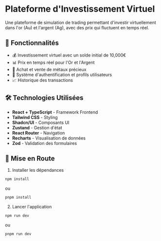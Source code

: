 # Plateforme d'Investissement Virtuel

Une plateforme de simulation de trading permettant d'investir virtuellement dans l'or (Au) et l'argent (Ag), avec des prix qui fluctuent en temps réel.

## 🚀 Fonctionnalités

- 💰 Investissement virtuel avec un solde initial de 10,000€
- 📊 Prix en temps réel pour l'Or et l'Argent
- 🔄 Achat et vente de métaux précieux
- 👤 Système d'authentification et profils utilisateurs
- 📈 Historique des transactions

## 🛠️ Technologies Utilisées

- **React + TypeScript** - Framework Frontend
- **Tailwind CSS** - Styling
- **Shadcn/UI** - Composants UI
- **Zustand** - Gestion d'état
- **React Router** - Navigation
- **Recharts** - Visualisation de données
- **Zod** - Validation des formulaires

## 🚦 Mise en Route

1. Installer les dépendances
```bash
npm install
```
ou
```bash
pnpm install
```

2. Lancer l'application
```bash
npm run dev
```
ou
```bash
pnpm run dev
```